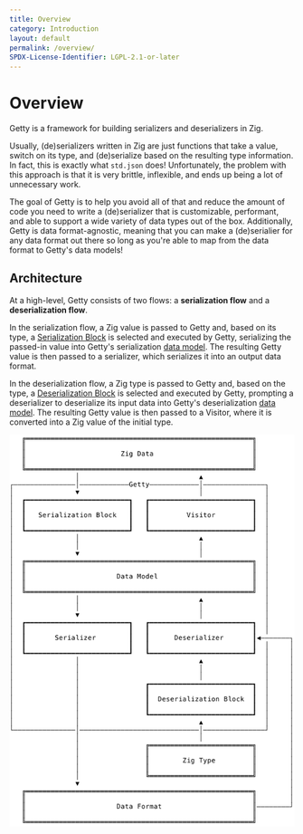 ```yaml
---
title: Overview
category: Introduction
layout: default
permalink: /overview/
SPDX-License-Identifier: LGPL-2.1-or-later
---
```


# Overview

Getty is a framework for building serializers and deserializers in Zig.

Usually, (de)serializers written in Zig are just functions that take a value, switch on its type, and (de)serialize based on the resulting type information. In fact, this is exactly what `std.json` does! Unfortunately, the problem with this approach is that it is very brittle, inflexible, and ends up being a lot of unnecessary work.

The goal of Getty is to help you avoid all of that and reduce the amount of code you need to write a (de)serializer that is customizable, performant, and able to support a wide variety of data types out of the box.
Additionally, Getty is data format-agnostic, meaning that you can make a (de)serialier for any data format out there so long as you're able to map from the data format to Getty's data models!

## Architecture

At a high-level, Getty consists of two flows: a __serialization flow__ and a __deserialization flow__.

In the serialization flow, a Zig value is passed to Getty and, based on its type, a [Serialization Block](/blocks-and-tuples) is selected and executed by Getty, serializing the passed-in value into Getty's serialization [data model](/data-models). The resulting Getty value is then passed to a serializer, which serializes it into an output data format.

In the deserialization flow, a Zig type is passed to Getty and, based on the type, a [Deserialization Block](/blocks-and-tuples) is selected and executed by Getty, prompting a deserializer to deserialize its input data into Getty's deserialization [data model](/data-models). The resulting Getty value is then passed to a Visitor, where it is converted into a Zig value of the initial type.

<img alt="Architecture" src="/assets/images/architecture.svg" class="figure-medium" />
